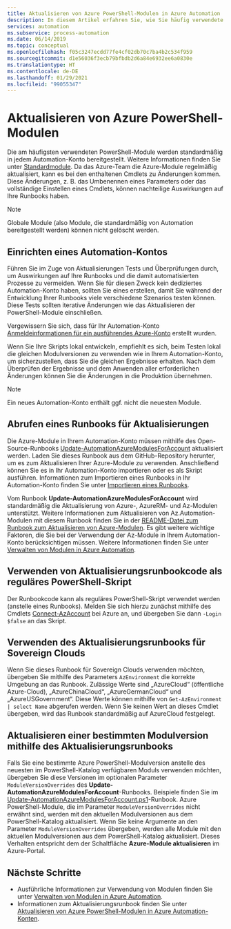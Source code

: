 ```yaml
---
title: Aktualisieren von Azure PowerShell-Modulen in Azure Automation
description: In diesem Artikel erfahren Sie, wie Sie häufig verwendete Azure PowerShell-Module aktualisieren, die standardmäßig in Azure Automation bereitgestellt werden.
services: automation
ms.subservice: process-automation
ms.date: 06/14/2019
ms.topic: conceptual
ms.openlocfilehash: f05c3247ecdd77fe4cf02db70c7ba4b2c534f959
ms.sourcegitcommit: d1e56036f3ecb79bfbdb2d6a84e6932ee6a0830e
ms.translationtype: HT
ms.contentlocale: de-DE
ms.lasthandoff: 01/29/2021
ms.locfileid: "99055347"
---
```

# <a name="update-azure-powershell-modules"></a>Aktualisieren von Azure PowerShell-Modulen

Die am häufigsten verwendeten PowerShell-Module werden standardmäßig in jedem Automation-Konto bereitgestellt. Weitere Informationen finden Sie unter [Standardmodule](shared-resources/modules.md#default-modules). Da das Azure-Team die Azure-Module regelmäßig aktualisiert, kann es bei den enthaltenen Cmdlets zu Änderungen kommen. Diese Änderungen, z. B. das Umbenennen eines Parameters oder das vollständige Einstellen eines Cmdlets, können nachteilige Auswirkungen auf Ihre Runbooks haben. 

> [!NOTE]
> Globale Module (also Module, die standardmäßig von Automation bereitgestellt werden) können nicht gelöscht werden.

## <a name="set-up-an-automation-account"></a>Einrichten eines Automation-Kontos

Führen Sie im Zuge von Aktualisierungen Tests und Überprüfungen durch, um Auswirkungen auf Ihre Runbooks und die damit automatisierten Prozesse zu vermeiden. Wenn Sie für diesen Zweck kein dediziertes Automation-Konto haben, sollten Sie eines erstellen, damit Sie während der Entwicklung Ihrer Runbooks viele verschiedene Szenarios testen können. Diese Tests sollten iterative Änderungen wie das Aktualisieren der PowerShell-Module einschließen.

Vergewissern Sie sich, dass für Ihr Automation-Konto [Anmeldeinformationen für ein ausführendes Azure-Konto](automation-security-overview.md#run-as-accounts) erstellt wurden.

Wenn Sie Ihre Skripts lokal entwickeln, empfiehlt es sich, beim Testen lokal die gleichen Modulversionen zu verwenden wie in Ihrem Automation-Konto, um sicherzustellen, dass Sie die gleichen Ergebnisse erhalten. Nach dem Überprüfen der Ergebnisse und dem Anwenden aller erforderlichen Änderungen können Sie die Änderungen in die Produktion übernehmen.

> [!NOTE]
> Ein neues Automation-Konto enthält ggf. nicht die neuesten Module.

## <a name="obtain-a-runbook-to-use-for-updates"></a>Abrufen eines Runbooks für Aktualisierungen

Die Azure-Module in Ihrem Automation-Konto müssen mithilfe des Open-Source-Runbooks [Update-AutomationAzureModulesForAccount](https://github.com/Microsoft/AzureAutomation-Account-Modules-Update) aktualisiert werden. Laden Sie dieses Runbook aus dem GitHub-Repository herunter, um es zum Aktualisieren Ihrer Azure-Module zu verwenden. Anschließend können Sie es in Ihr Automation-Konto importieren oder es als Skript ausführen. Informationen zum Importieren eines Runbooks in Ihr Automation-Konto finden Sie unter [Importieren eines Runbooks](manage-runbooks.md#import-a-runbook).

Vom Runbook **Update-AutomationAzureModulesForAccount** wird standardmäßig die Aktualisierung von Azure-, AzureRM- und Az-Modulen unterstützt. Weitere Informationen zum Aktualisieren von Az.Automation-Modulen mit diesem Runbook finden Sie in der [README-Datei zum Runbook zum Aktualisieren von Azure-Modulen](https://github.com/microsoft/AzureAutomation-Account-Modules-Update/blob/master/README.md). Es gibt weitere wichtige Faktoren, die Sie bei der Verwendung der Az-Module in Ihrem Automation-Konto berücksichtigen müssen. Weitere Informationen finden Sie unter [Verwalten von Modulen in Azure Automation](shared-resources/modules.md).

## <a name="use-update-runbook-code-as-a-regular-powershell-script"></a>Verwenden von Aktualisierungsrunbookcode als reguläres PowerShell-Skript

Der Runbookcode kann als reguläres PowerShell-Skript verwendet werden (anstelle eines Runbooks). Melden Sie sich hierzu zunächst mithilfe des Cmdlets [Connect-AzAccount](/powershell/module/az.accounts/connect-azaccount) bei Azure an, und übergeben Sie dann `-Login $false` an das Skript.

## <a name="use-the-update-runbook-on-sovereign-clouds"></a>Verwenden des Aktualisierungsrunbooks für Sovereign Clouds

Wenn Sie dieses Runbook für Sovereign Clouds verwenden möchten, übergeben Sie mithilfe des Parameters `AzEnvironment` die korrekte Umgebung an das Runbook. Zulässige Werte sind „AzureCloud“ (öffentliche Azure-Cloud), „AzureChinaCloud“, „AzureGermanCloud“ und „AzureUSGovernment“. Diese Werte können mithilfe von `Get-AzEnvironment | select Name` abgerufen werden. Wenn Sie keinen Wert an dieses Cmdlet übergeben, wird das Runbook standardmäßig auf AzureCloud festgelegt.

## <a name="use-the-update-runbook-to-update-a-specific-module-version"></a>Aktualisieren einer bestimmten Modulversion mithilfe des Aktualisierungsrunbooks

Falls Sie eine bestimmte Azure PowerShell-Modulversion anstelle des neuesten im PowerShell-Katalog verfügbaren Moduls verwenden möchten, übergeben Sie diese Versionen im optionalen Parameter `ModuleVersionOverrides` des **Update-AutomationAzureModulesForAccount**-Runbooks. Beispiele finden Sie im [Update-AutomationAzureModulesForAccount.ps1](https://github.com/Microsoft/AzureAutomation-Account-Modules-Update/blob/master/Update-AutomationAzureModulesForAccount.ps1)-Runbook. Azure PowerShell-Module, die im Parameter `ModuleVersionOverrides` nicht erwähnt sind, werden mit den aktuellen Modulversionen aus dem PowerShell-Katalog aktualisiert. Wenn Sie keine Argumente an den Parameter `ModuleVersionOverrides` übergeben, werden alle Module mit den aktuellen Modulversionen aus dem PowerShell-Katalog aktualisiert. Dieses Verhalten entspricht dem der Schaltfläche **Azure-Module aktualisieren** im Azure-Portal.

## <a name="next-steps"></a>Nächste Schritte

* Ausführliche Informationen zur Verwendung von Modulen finden Sie unter [Verwalten von Modulen in Azure Automation](shared-resources/modules.md).
* Informationen zum Aktualisierungsrunbook finden Sie unter [Aktualisieren von Azure PowerShell-Modulen in Azure Automation-Konten](https://github.com/Microsoft/AzureAutomation-Account-Modules-Update).
